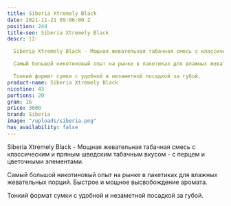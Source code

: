 ```yaml
---
title: Siberia Xtremely Black
date: 2021-11-21 09:06:00 Z
position: 244
title-seo: Siberia Xtremely Black
descr: |2-

  Siberia Xtremely Black - Мощная жевательная табачная смесь с классическим и пряным шведским табачным вкусом - с перцем и цветочными элементами.

  Самый большой никотиновый опыт на рынке в пакетиках для влажных жевательных порций. Быстрое и мощное высвобождение аромата.

  Тонкий формат сумки с удобной и незаметной посадкой за губой.
product-name: Siberia Xtremely Black
nicotine: 43
portions: 20
gram: 16
price: 3600
brand: Siberia
image: "/uploads/siberia.png"
has_availability: false
---
```


Siberia Xtremely Black - Мощная жевательная табачная смесь с классическим и пряным шведским табачным вкусом - с перцем и цветочными элементами.

Самый большой никотиновый опыт на рынке в пакетиках для влажных жевательных порций. Быстрое и мощное высвобождение аромата.

Тонкий формат сумки с удобной и незаметной посадкой за губой.